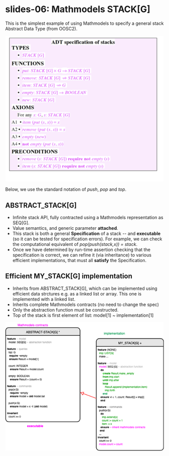 # slides-06: Mathmodels STACK[G]

This is the simplest example of using Mathmodels to specify a general stack Abstract Data Type (from OOSC2). 

![](docs/stack-adt.png)

Below, we use the standard notation of *push*, *pop* and *top*. 


## ABSTRACT_STACK[G]

* Infinite stack API, fully contracted using a Mathmodels representation as SEQ[G].
* Value semantics, and generic parameter **attached**. 
* This stack is both a general **Specification** of a stack -- and **executable** (so it can be tested for specification errors). For example, we can check the computational equivalent of *pop(push(stack,x)) = stack*. 
* Once we have determined by run-time assertion checking that the specification is correct, we can refine it (via inheritance) to various efficient implementations, that must all **satisfy** the Specification. 

## Efficient MY_STACK[G] implementation

* Inherits from ABSTRACT_STACK[G], which can be implemented using efficient data strctures e.g. as a linked list or array. This one is implemented with a linked list. 
* Inherits complete Mathmodels contracts (no need to change the spec)
* Only the abstraction function must be constructed. 
* Top of the stack is first element of list: model[1] ~ implementation[1]

![](docs/Stack.png)